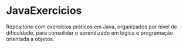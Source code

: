 # JavaExercicios
Repositório com exercícios práticos em Java, organizados por nível de dificuldade, para consolidar o aprendizado em lógica e programação orientada a objetos.
